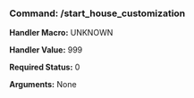 ### Command: /start_house_customization

**Handler Macro:** UNKNOWN

**Handler Value:** 999

**Required Status:** 0

**Arguments:**
None

